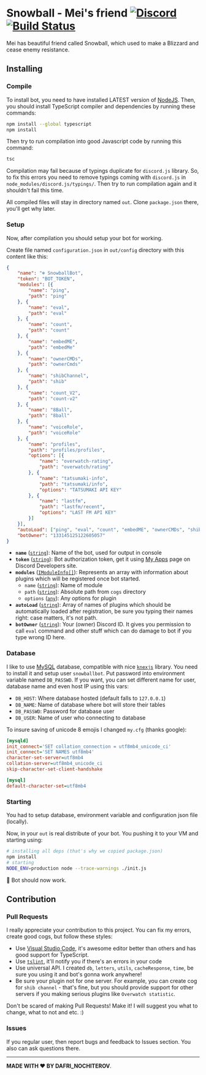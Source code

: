 # Snowball - Mei's friend [![Discord](https://discordapp.com/api/guilds/283995293190455296/embed.png?style=shield)](https://discord.gg/BQDVn) [![Build Status](https://travis-ci.org/DaFri-Nochiterov/Snowball.svg?branch=master)](https://travis-ci.org/DaFri-Nochiterov/Snowball)

Mei has beautiful friend called Snowball, which used to make a Blizzard and cease enemy resistance.

## Installing

### Compile

To install bot, you need to have installed LATEST version of [NodeJS](https://nodejs.org/). Then, you should install TypeScript compiler and dependencies by running these commands:

```bash
npm install --global typescript
npm install
```

Then try to run compilation into good Javascript code by running this command:

```bash
tsc
```

Compilation may fail because of typings duplicate for `discord.js` library. So, to fix this errors you need to remove typings coming with `discord.js` in `node_modules/discord.js/typings/`. Then try to run compilation again and it shouldn't fail this time.

All compiled files will stay in directory named `out`. Clone `package.json` there, you'll get why later.

### Setup

Now, after compilation you should setup your bot for working.

Create file named `configuration.json` in `out/config` directory with this content like this:

```json
{
    "name": "❄️ SnowballBot",
    "token": "BOT_TOKEN",
    "modules": [{
        "name": "ping",
        "path": "ping"
    }, {
        "name": "eval",
        "path": "eval"
    }, {
        "name": "count",
        "path": "count"
    }, {
        "name": "embedME",
        "path": "embedMe"
    }, {
        "name": "ownerCMDs",
        "path": "ownerCmds"
    }, {
        "name": "shibChannel",
        "path": "shib"
    }, {
        "name": "count_V2",
        "path": "count-v2"
    }, {
        "name": "8Ball",
        "path": "8ball"
    }, {
        "name": "voiceRole",
        "path": "voiceRole"
    }, {
        "name": "profiles",
        "path": "profiles/profiles",
        "options": [{
            "name": "overwatch-rating",
            "path": "overwatch/rating"
        }, {
            "name": "tatsumaki-info",
            "path": "tatsumaki/info",
            "options": "TATSUMAKI API KEY"
        }, {
            "name": "lastfm",
            "path": "lastfm/recent",
            "options": "LAST FM API KEY"
        }]
    }],
    "autoLoad": ["ping", "eval", "count", "embedME", "ownerCMDs", "shibChannel", "count_V2", "8Ball", "voiceRole", "profiles"],
    "botOwner": "133145125122605057"
}
```

- **`name`** ([`string`][string]): Name of the bot, used for output in console
- **`token`** ([`string`][string]): Bot authorization token, get it using [My Apps](https://discordapp.com/developers/applications/me) page on Discord Developers site.
- **`modules`** ([`IModuleInfo[]`](./src/types/ModuleLoader.ts#L6)): Represents an array with information about plugins which will be registered once bot started.
  - `name` ([`string`][string]): Name of module
  - `path` ([`string`][string]): Absolute path from `cogs` directory
  - `options` ([`any`][any]): Any options for plugin
- **`autoLoad`** ([`string`][string]): Array of names of plugins which should be automatically loaded after registration, be sure you typing their names right: case matters, it's not path.
- **`botOwner`** ([`string`][string]): Your (owner) Discord ID. It gives you permission to call `eval` command and other stuff which can do damage to bot if you type wrong ID here.

[string]:https://developer.mozilla.org/en/docs/Web/JavaScript/Reference/Global_Objects/String
[any]:https://www.typescriptlang.org/docs/handbook/basic-types.html#any

### Database

I like to use [MySQL](https://www.mysql.com/) database, compatible with nice [`knexjs`](http://knexjs.org/) library. You need to install it and setup user `snowballbot`. Put password into environment variable named `DB_PASSWD`. If you want, you can set different name for user, database name and even host IP using this vars:

- `DB_HOST`: Where database hosted (default falls to `127.0.0.1`)
- `DB_NAME`: Name of database where bot will store their tables
- `DB_PASSWD`: Password for database user
- `DB_USER`: Name of user who connecting to database

To insure saving of unicode 8 emojis I changed `my.cfg` (thanks google):

```ini
[mysqld]
init_connect='SET collation_connection = utf8mb4_unicode_ci'
init_connect='SET NAMES utf8mb4'
character-set-server=utf8mb4
collation-server=utf8mb4_unicode_ci
skip-character-set-client-handshake

[mysql]
default-character-set=utf8mb4
```

### Starting

You had to setup database, environment variable and configuration json file (locally).

Now, in your `out` is real distribute of your bot. You pushing it to your VM and starting using:

```bash
# installing all deps (that's why we copied package.json)
npm install
# starting
NODE_ENV=production node --trace-warnings ./init.js
```

:tada: Bot should now work.

## Contribution

### Pull Requests

I really appreciate your contribution to this project. You can fix my errors, create good cogs, but follow these styles:

- Use [Visual Studio Code](https://code.visualstudio.com/), it's awesome editor better than others and has good support for TypeScript.
- Use [`tslint`](https://palantir.github.io/tslint/), it'll notify you if there's an errors in your code
- Use universal API. I created `db`, `letters`, `utils`, `cacheResponse`, `time`, be sure you using it and bot's gonna work anywhere!
- Be sure your plugin not for one server. For example, you can create cog for `shib channel` - that's fine, but you should provide support for other servers if you making serious plugins like `Overwatch statistic`.

Don't be scared of making Pull Requests! Make it! I will suggest you what to change, what to not and etc. :)

### Issues

If you regular user, then report bugs and feedback to Issues section. You also can ask questions there.

---
**MADE WITH ♥ BY DAFRI_NOCHITEROV**.